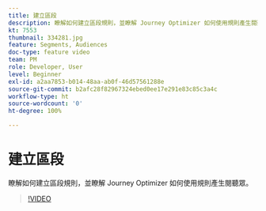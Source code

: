 ```yaml
---
title: 建立區段
description: 瞭解如何建立區段規則，並瞭解 Journey Optimizer 如何使用規則產生閱聽眾。
kt: 7553
thumbnail: 334281.jpg
feature: Segments, Audiences
doc-type: feature video
team: PM
role: Developer, User
level: Beginner
exl-id: a2aa7853-b014-48aa-ab0f-46d57561288e
source-git-commit: b2afc28f82967324ebed0ee17e291e83c85c3a4c
workflow-type: ht
source-wordcount: '0'
ht-degree: 100%

---
```


# 建立區段

瞭解如何建立區段規則，並瞭解 Journey Optimizer 如何使用規則產生閱聽眾。

>[!VIDEO](https://video.tv.adobe.com/v/334281?quality=12&learn=on)
